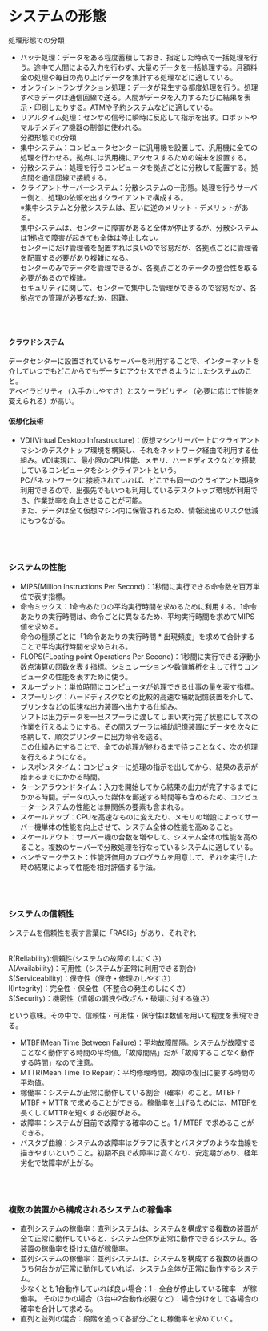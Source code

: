 # システムの形態
処理形態での分類
- バッチ処理：データをある程度蓄積しておき、指定した時点で一括処理を行う。途中で人間による入力を行わず、大量のデータを一括処理する。月額料金の処理や毎日の売り上げデータを集計する処理などに適している。
- オンライントランザクション処理：データが発生する都度処理を行う。処理すべきデータは通信回線で送る。人間がデータを入力するたびに結果を表示・印刷したりする。ATMや予約システムなどに適している。
- リアルタイム処理：センサの信号に瞬時に反応して指示を出す。ロボットやマルチメディア機器の制御に使われる。<br>
分担形態での分類
- 集中システム：コンピュータセンターに汎用機を設置して、汎用機に全ての処理を行わせる。拠点には汎用機にアクセスするための端末を設置する。
- 分散システム：処理を行うコンピュータを拠点ごとに分散して配置する。拠点間を通信回線で接続する。
- クライアントサーバーシステム：分散システムの一形態。処理を行うサーバー側と、処理の依頼を出すクライアントで構成する。<br>
※集中システムと分散システムは、互いに逆のメリット・デメリットがある。<br>
集中システムは、センターに障害があると全体が停止するが、分散システムは1拠点で障害が起きても全体は停止しない。<br>
センターにだけ管理者を配置すれば良いので容易だが、各拠点ごとに管理者を配置する必要があり複雑になる。<br>
センターのみでデータを管理できるが、各拠点ごとのデータの整合性を取る必要があるので複雑。<br>
セキュリティに関して、センターで集中した管理ができるので容易だが、各拠点での管理が必要なため、困難。
<br />
<br />

#### クラウドシステム
データセンターに設置されているサーバーを利用することで、インターネットを介していつでもどこからでもデータにアクセスできるようにしたシステムのこと。<br>
アベイラビリティ（入手のしやすさ）とスケーラビリティ（必要に応じて性能を変えられる）が高い。

#### 仮想化技術
- VDI(Virtual Desktop Infrastructure)：仮想マシンサーバー上にクライアントマシンのデスクトップ環境を構築し、それをネットワーク経由で利用する仕組み。VDI実現に、最小限のCPU性能、メモリ、ハードディスクなどを搭載しているコンピュータをシンクライアントという。<br>
PCがネットワークに接続されていれば、どこでも同一のクライアント環境を利用できるので、出張先でもいつも利用しているデスクトップ環境が利用でき、作業効率を向上させることが可能。<br>
また、データは全て仮想マシン内に保管されるため、情報流出のリスク低減にもつながる。
<br />
<br />

### システムの性能
- MIPS(Million Instructions Per Second)：1秒間に実行できる命令数を百万単位で表す指標。
- 命令ミックス：1命令あたりの平均実行時間を求めるために利用する。1命令あたりの実行時間は、命令ごとに異なるため、平均実行時間を求めてMIPS値を求める。<br>
命令の種類ごとに「1命令あたりの実行時間 * 出現頻度」を求めて合計することで平均実行時間を求められる。<br>
- FLOPS(FLoating point Operations Per Second)：1秒間に実行できる浮動小数点演算の回数を表す指標。シミュレーションや数値解析を主して行うコンピュータの性能を表すために使う。
- スループット：単位時間にコンピュータが処理できる仕事の量を表す指標。
- スプーリング：ハードディスクなどの比較的高速な補助記憶装置を介して、プリンタなどの低速な出力装置へ出力する仕組み。<br>
ソフトは出力データを一旦スプーラに渡してしまい実行完了状態にして次の作業を行えるようにする。その間スプーラは補助記憶装置にデータを次々に格納して、順次プリンターに出力命令を送る。<br>
この仕組みにすることで、全ての処理が終わるまで待つことなく、次の処理を行えるようになる。
- レスポンスタイム：コンピュターに処理の指示を出してから、結果の表示が始まるまでにかかる時間。
- ターンアラウンドタイム：入力を開始してから結果の出力が完了するまでにかかる時間。データの入った媒体を郵送する時間等も含めるため、コンピューターシステムの性能とは無関係の要素も含まれる。
- スケールアップ：CPUを高速なものに変えたり、メモリの増設によってサーバー機単体の性能を向上させて、システム全体の性能を高めること。
- スケールアウト：サーバー機の台数を増やして、システム全体の性能を高めること。複数のサーバーで分散処理を行なっているシステムに適している。
- ベンチマークテスト：性能評価用のプログラムを用意して、それを実行した時の結果によって性能を相対評価する手法。
<br />
<br />

### システムの信頼性
システムを信頼性を表す言葉に「RASIS」があり、それぞれ<br>
<br />

R(Reliability):信頼性(システムの故障のしにくさ)<br>
A(Availability)：可用性（システムが正常に利用できる割合）<br>
S(Serviceability)：保守性（保守・修理のしやすさ）<br>
I(Integrity)：完全性・保全性（不整合の発生のしにくさ）<br>
S(Security)：機密性（情報の漏洩や改ざん・破壊に対する強さ）
<br />

という意味。その中で、信頼性・可用性・保守性は数値を用いて程度を表現できる。<br>
- MTBF(Mean Time Between Failure)：平均故障間隔。システムが故障することなく動作する時間の平均値。「故障間隔」だが「故障することなく動作する時間」なので注意。
- MTTR(Mean Time To Repair)：平均修理時間。故障の復旧に要する時間の平均値。
- 稼働率：システムが正常に動作している割合（確率）のこと。MTBF / MTBF + MTTR で求めることができる。稼働率を上げるためには、MTBFを長くしてMTTRを短くする必要がある。
- 故障率：システムが目前で故障する確率のこと。1 / MTBF で求めることができる。
- バスタブ曲線：システムの故障率はグラフに表すとバスタブのような曲線を描きやすいということ。初期不良で故障率は高くなり、安定期があり、経年劣化で故障率が上がる。
<br />
<br />

### 複数の装置から構成されるシステムの稼働率
- 直列システムの稼働率：直列システムは、システムを構成する複数の装置が全て正常に動作していると、システム全体が正常に動作できるシステム。各装置の稼働率を掛けた値が稼働率。
- 並列システムの稼働率：並列システムは、システムを構成する複数の装置のうち何台かが正常に動作していれば、システム全体が正常に動作するシステム。<br>
少なくとも1台動作していれば良い場合：1 - 全台が停止している確率　が稼働率。
そのほかの場合（3台中2台動作必要など）：場合分けをして各場合の確率を合計して求める。
- 直列と並列の混合：段階を追って各部分ごとに稼働率を求めていく。
